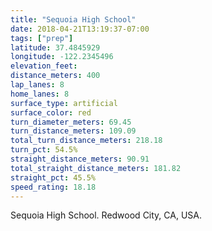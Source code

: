 ```yaml
---
title: "Sequoia High School"
date: 2018-04-21T13:19:37-07:00
tags: ["prep"]
latitude: 37.4845929
longitude: -122.2345496
elevation_feet:
distance_meters: 400
lap_lanes: 8
home_lanes: 8
surface_type: artificial
surface_color: red
turn_diameter_meters: 69.45
turn_distance_meters: 109.09
total_turn_distance_meters: 218.18
turn_pct: 54.5%
straight_distance_meters: 90.91
total_straight_distance_meters: 181.82
straight_pct: 45.5%
speed_rating: 18.18
---
```


Sequoia High School. Redwood City, CA, USA.

<!--more-->
